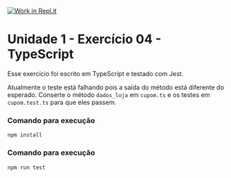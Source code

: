 [![Work in Repl.it](https://classroom.github.com/assets/work-in-replit-14baed9a392b3a25080506f3b7b6d57f295ec2978f6f33ec97e36a161684cbe9.svg)](https://classroom.github.com/online_ide?assignment_repo_id=3215815&assignment_repo_type=AssignmentRepo)
# Unidade 1 - Exercício 04 - TypeScript
Esse exercício foi escrito em TypeScript e testado com Jest.

Atualmente o teste está falhando pois a saída do método está diferente do esperado.
Conserte o método `dados_loja` em `cupom.ts` e os testes em `cupom.test.ts` para que eles passem.

### Comando para execução
`npm install`

### Comando para execução
`npm run test`
